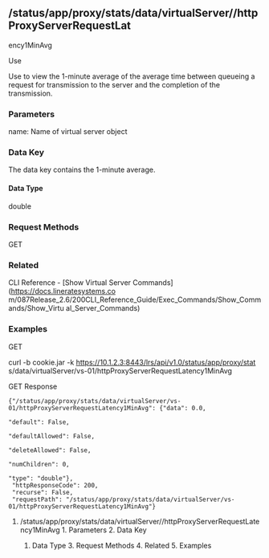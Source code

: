 ## /status/app/proxy/stats/data/virtualServer/<name>/httpProxyServerRequestLat
ency1MinAvg

Use

Use to view the 1-minute average of the average time between queueing a
request for transmission to the server and the completion of the transmission.

### Parameters

name: Name of virtual server object

### Data Key

The data key contains the 1-minute average.

#### Data Type

double

### Request Methods

GET

### Related

CLI Reference - [Show Virtual Server Commands](https://docs.lineratesystems.co
m/087Release_2.6/200CLI_Reference_Guide/Exec_Commands/Show_Commands/Show_Virtu
al_Server_Commands)

### Examples

GET

curl -b cookie.jar -k https://10.1.2.3:8443/lrs/api/v1.0/status/app/proxy/stat
s/data/virtualServer/vs-01/httpProxyServerRequestLatency1MinAvg

GET Response

    
    
    {"/status/app/proxy/stats/data/virtualServer/vs-01/httpProxyServerRequestLatency1MinAvg": {"data": 0.0,
                                                                                             "default": False,
                                                                                             "defaultAllowed": False,
                                                                                             "deleteAllowed": False,
                                                                                             "numChildren": 0,
                                                                                             "type": "double"},
     "httpResponseCode": 200,
     "recurse": False,
     "requestPath": "/status/app/proxy/stats/data/virtualServer/vs-01/httpProxyServerRequestLatency1MinAvg"}
    

  1. /status/app/proxy/stats/data/virtualServer/<name>/httpProxyServerRequestLatency1MinAvg
    1. Parameters
    2. Data Key
      1. Data Type
    3. Request Methods
    4. Related
    5. Examples

